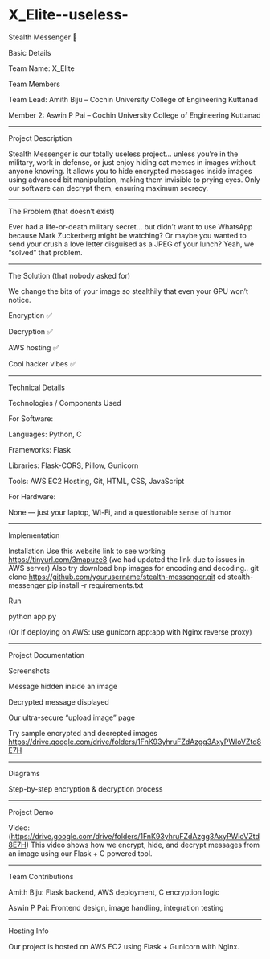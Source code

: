 # X_Elite--useless-
Stealth Messenger 🎯

Basic Details

Team Name: X_Elite

Team Members

Team Lead: Amith Biju – Cochin University College of Engineering Kuttanad

Member 2: Aswin P Pai – Cochin University College of Engineering Kuttanad



---

Project Description

Stealth Messenger is our totally useless project… unless you’re in the military, work in defense, or just enjoy hiding cat memes in images without anyone knowing.
It allows you to hide encrypted messages inside images using advanced bit manipulation, making them invisible to prying eyes. Only our software can decrypt them, ensuring maximum secrecy.


---

The Problem (that doesn’t exist)

Ever had a life-or-death military secret… but didn’t want to use WhatsApp because Mark Zuckerberg might be watching?
Or maybe you wanted to send your crush a love letter disguised as a JPEG of your lunch?
Yeah, we “solved” that problem.


---

The Solution (that nobody asked for)

We change the bits of your image so stealthily that even your GPU won’t notice.

Encryption ✅

Decryption ✅

AWS hosting ✅

Cool hacker vibes ✅



---

Technical Details

Technologies / Components Used

For Software:

Languages: Python, C

Frameworks: Flask

Libraries: Flask-CORS, Pillow, Gunicorn

Tools: AWS EC2 Hosting, Git, HTML, CSS, JavaScript


For Hardware:

None — just your laptop, Wi-Fi, and a questionable sense of humor



---

Implementation

Installation
Use this website link to see working https://tinyurl.com/3mapuze8 (we had updated the link due to issues in AWS server)
Also try download bnp images for encoding and decoding..
git clone https://github.com/yourusername/stealth-messenger.git
cd stealth-messenger
pip install -r requirements.txt

Run

python app.py

(Or if deploying on AWS: use gunicorn app:app with Nginx reverse proxy)


---

Project Documentation

Screenshots

 Message hidden inside an image

 Decrypted message displayed
 
 Our ultra-secure “upload image” page

Try sample encrypted and decrepted images
https://drive.google.com/drive/folders/1FnK93yhruFZdAzgg3AxyPWloVZtd8E7H

---

Diagrams

 Step-by-step encryption & decryption process


---

Project Demo

Video:(https://drive.google.com/drive/folders/1FnK93yhruFZdAzgg3AxyPWloVZtd8E7H)
This video shows how we encrypt, hide, and decrypt messages from an image using our Flask + C powered tool.


---

Team Contributions

Amith Biju: Flask backend, AWS deployment, C encryption logic

Aswin P Pai: Frontend design, image handling, integration testing



---

Hosting Info

Our project is hosted on AWS EC2 using Flask + Gunicorn with Nginx.

